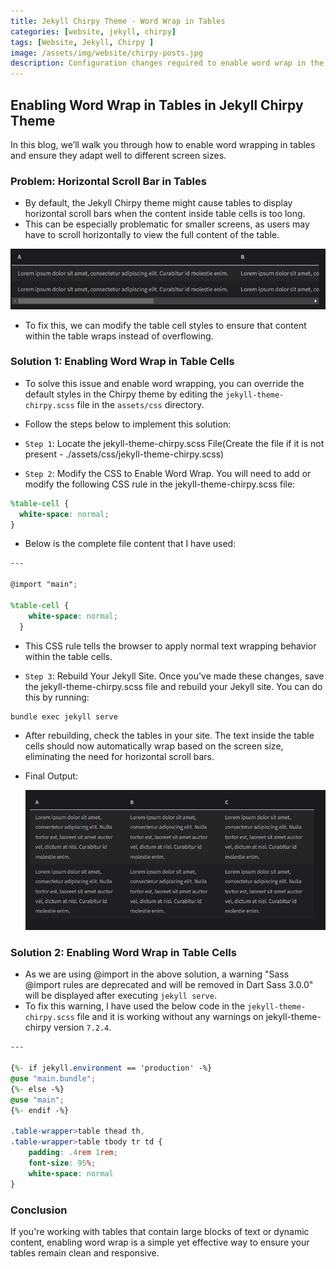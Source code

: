 ```yaml
---
title: Jekyll Chirpy Theme - Word Wrap in Tables
categories: [website, jekyll, chirpy]
tags: [Website, Jekyll, Chirpy ]
image: /assets/img/website/chirpy-posts.jpg
description: Configuration changes required to enable word wrap in the .md tables.
---
```


## Enabling Word Wrap in Tables in Jekyll Chirpy Theme

In this blog, we’ll walk you through how to enable word wrapping in tables and ensure they adapt well to different screen sizes.

### Problem: Horizontal Scroll Bar in Tables

- By default, the Jekyll Chirpy theme might cause tables to display horizontal scroll bars when the content inside table cells is too long.
- This can be especially problematic for smaller screens, as users may have to scroll horizontally to view the full content of the table.

![Table Horizontal ScrollBar](/assets/img/website/table-horizontal-scrollbar.png)

- To fix this, we can modify the table cell styles to ensure that content within the table wraps instead of overflowing.

### Solution 1: Enabling Word Wrap in Table Cells

- To solve this issue and enable word wrapping, you can override the default styles in the Chirpy theme by editing the `jekyll-theme-chirpy.scss` file in the `assets/css` directory.
- Follow the steps below to implement this solution:

- `Step 1`: Locate the jekyll-theme-chirpy.scss File(Create the file if it is not present - ./assets/css/jekyll-theme-chirpy.scss)
- `Step 2`: Modify the CSS to Enable Word Wrap. You will need to add or modify the following CSS rule in the jekyll-theme-chirpy.scss file:

```scss
%table-cell {
  white-space: normal;
}
```

- Below is the complete file content that I have used:

```scss
---

@import "main";

%table-cell {
    white-space: normal;
  }
```

- This CSS rule tells the browser to apply normal text wrapping behavior within the table cells.

- `Step 3`: Rebuild Your Jekyll Site. Once you've made these changes, save the jekyll-theme-chirpy.scss file and rebuild your Jekyll site. You can do this by running:

```bash
bundle exec jekyll serve
```

- After rebuilding, check the tables in your site. The text inside the table cells should now automatically wrap based on the screen size, eliminating the need for horizontal scroll bars.
- Final Output:

  ![Table Word Wrap](/assets/img/website/table-word-wrap.png)

### Solution 2: Enabling Word Wrap in Table Cells

- As we are using @import in the above solution, a warning "Sass @import rules are deprecated and will be removed in Dart Sass 3.0.0" will be displayed after executing `jekyll serve`.
- To fix this warning, I have used the below code in the `jekyll-theme-chirpy.scss` file and it is working without any warnings on jekyll-theme-chirpy version `7.2.4`.

```scss
---

{%- if jekyll.environment == 'production' -%}
@use "main.bundle";
{%- else -%}
@use "main";
{%- endif -%}

.table-wrapper>table thead th,
.table-wrapper>table tbody tr td {
    padding: .4rem 1rem;
    font-size: 95%;
    white-space: normal
}
```

### Conclusion

If you're working with tables that contain large blocks of text or dynamic content, enabling word wrap is a simple yet effective way to ensure your tables remain clean and responsive.
